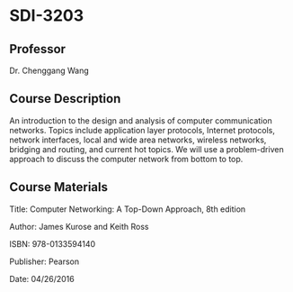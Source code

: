 # SDI-3203

## Professor
Dr. Chenggang Wang

## Course Description
An introduction to the design and analysis of computer communication networks. Topics include application layer protocols, Internet protocols, network interfaces, local and wide area networks, wireless networks, bridging and routing, and current hot topics. We will use a problem-driven approach to discuss the computer network from bottom to top.

## Course Materials

Title: Computer Networking: A Top-Down Approach, 8th edition

Author: James Kurose and Keith Ross

ISBN: 978-0133594140

Publisher: Pearson

Date: 04/26/2016